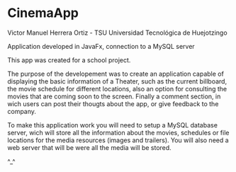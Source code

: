 # CinemaApp
Victor Manuel Herrera Ortiz - TSU
Universidad Tecnológica de Huejotzingo

Application developed in JavaFx, connection to a MySQL server

  This app was created for a school project.
  
  The purpose of the developement was to create an application capable of displaying the basic information
of a Theater, such as the current billboard, the movie schedule for different locations, also an option
for consulting the movies that are coming soon to the screen. Finally a comment section, in wich users can
post their thougts about the app, or give feedback to the company.

  To make this application work you will need to setup a MySQL database server, wich will store all the
information about the movies, schedules or file locations for the media resources (images and trailers).
You will also need a web server that will be were all the media will be stored.

^_^
